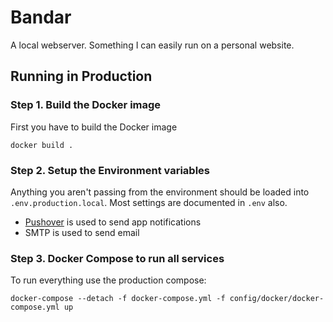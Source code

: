# Bandar

A local webserver. Something I can easily run on a personal website.

## Running in Production

### Step 1. Build the Docker image

First you have to build the Docker image

```
docker build .
```

### Step 2. Setup the Environment variables

Anything you aren't passing from the environment should be loaded into `.env.production.local`. Most settings are documented in `.env` also.

- [Pushover](https://pushover.net/) is used to send app notifications
- SMTP is used to send email

### Step 3. Docker Compose to run all services

To run everything use the production compose:

```
docker-compose --detach -f docker-compose.yml -f config/docker/docker-compose.yml up
```
